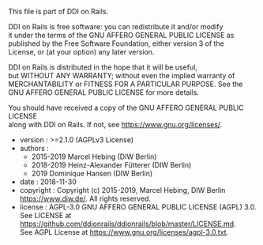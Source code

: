 This file is part of DDI on Rails.

DDI on Rails is free software: you can redistribute it and/or modify  
it under the terms of the GNU AFFERO GENERAL PUBLIC LICENSE as  
published by the Free Software Foundation, either version 3 of the  
License, or (at your option) any later version.

DDI on Rails is distributed in the hope that it will be useful,  
but WITHOUT ANY WARRANTY; without even the implied warranty of  
MERCHANTABILITY or FITNESS FOR A PARTICULAR PURPOSE.  See the  
GNU AFFERO GENERAL PUBLIC LICENSE for more details.

You should have received a copy of the GNU AFFERO GENERAL PUBLIC LICENSE  
along with DDI on Rails.  If not, see <https://www.gnu.org/licenses/>.


- version   : >=2.1.0 (AGPLv3 License)
- authors   :
  - 2015-2019 Marcel Hebing (DIW Berlin)
  - 2018-2019 Heinz-Alexander Fütterer (DIW Berlin)
  - 2019 Dominique Hansen (DIW Berlin)
- date      : 2018-11-30
- copyright : Copyright (c) 2015-2019, Marcel Hebing, DIW Berlin <https://www.diw.de/>. All rights reserved.
- license   : AGPL-3.0 GNU AFFERO GENERAL PUBLIC LICENSE (AGPL) 3.0.  
               See LICENSE at <https://github.com/ddionrails/ddionrails/blob/master/LICENSE.md>.  
               See AGPL License at <https://www.gnu.org/licenses/agpl-3.0.txt>.
